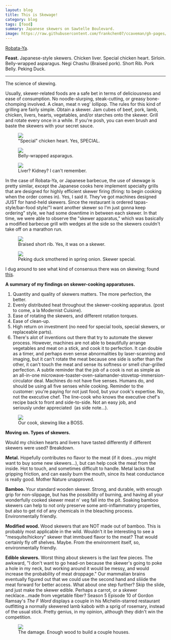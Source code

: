 ```yaml
---
layout: blog
title: This is Skewage!
category: blog
tags: [food]  
summary: Japanese skewers on Sawtelle Boulevard.
image: https://raw.githubusercontent.com/frankchen07/ccaveman/gh-pages/images/blog/081812_robata-ya_7_courtesy_fc.jpg
---
```


[Robata-Ya](http://www.yelp.com/biz/robata-ya-los-angeles).

**Feast.** Japanese-style skewers. Chicken liver. Special chicken heart. Sirloin. Belly-wrapped asparagus. Negi Chashu (Braised pork). Short Rib. Pork Belly. Peking Duck.

---

The science of skewing.

Usually, skewer-related foods are a safe bet in terms of deliciousness and ease of consumption. No noodle-slurping, steak-cutting, or greasy bone-chomping involved. A clean, meat n veg' lollipop. The rules for this kind of grilling are fairly simple. Obtain a skewer. Jam cubes of beef, pork, lamb, chicken, livers, hearts, vegetables, and/or starches onto the skewer. Grill and rotate every once in a while. If you're posh, you can even brush and baste the skewers with your secret sauce.

<figure>
    <img src="https://raw.githubusercontent.com/frankchen07/ccaveman/gh-pages/images/blog/081812_robata-ya_7_courtesy_fc.jpg"></img>
    <figcaption>"Special" chicken heart. Yes, SPECIAL.</figcaption>
</figure>

<figure>
    <img src="https://raw.githubusercontent.com/frankchen07/ccaveman/gh-pages/images/blog/081812_robata-ya_1_courtesy_fc.jpg"></img>
    <figcaption>Belly-wrapped asparagus.</figcaption>
</figure>

<figure>
    <img src="https://raw.githubusercontent.com/frankchen07/ccaveman/gh-pages/images/blog/081812_robata-ya_4_courtesy_fc.jpg"></img>
    <figcaption>Liver? Kidney? I can't remember.</figcaption>
</figure>

In the case of Robata-Ya, or Japanese barbecue, the use of skewage is pretty similar, except the Japanese cooks here implement specialty grills that are designed for highly efficient skewer firing (firing: to begin cooking when the order comes in). Yes, I said it. They've got machines designed JUST for hand-held skewers. Since the restaurant is ordered tapas-style/bar-food style/"I want another skewer so I'm just gonna keep ordering" style, we had some downtime in between each skewer. In that time, we were able to observe the "skewer apparatus," which was basically a modified barbecue grill with wedges at the side so the skewers couldn't take off on a marathon run.

<figure>
    <img src="https://raw.githubusercontent.com/frankchen07/ccaveman/gh-pages/images/blog/081812_robata-ya_3_courtesy_fc.jpg"></img>
    <figcaption>Braised short rib. Yes, it was on a skewer.</figcaption>
</figure>

<figure>
    <img src="https://raw.githubusercontent.com/frankchen07/ccaveman/gh-pages/images/blog/081812_robata-ya_8_courtesy_fc.jpg"></img>
    <figcaption>Peking duck smothered in spring onion. Skewer special.</figcaption>
</figure>

I dug around to see what kind of consensus there was on skewing; found [this](http://www.google.fr/patents/about/10_719_335_Apparatus_for_cooking_food_on.html?id=l0mSAAAAEBAJ).

**A summary of my findings on skewer-cooking apparatuses.**

1. Quantity and quality of skewers matters. The more perfection, the better.
2. Evenly distributed heat throughout the skewer-cooking apparatus. (post to come, a la Modernist Cuisine).
3. Ease of rotating the skewers, and different rotation torques.
4. Ease of clean-up.
5. High return on investment (no need for special tools, special skewers, or replaceable parts).
6. There's alot of inventions out there that try to automate the skewer process. However, machines are not able to beautifully arrange vegetables and meat on a stick, and cook it to perfection. It can double as a timer, and perhaps even sense abnormalities by laser-scanning and imaging, but it can't rotate the meat because one side is softer than the other, it can't touch the meat and sense its softness or smell char-grilled perfection. A subtle reminder that the job of a cook is not as simple as an all-in-one microwave-toaster-oven-salamander-stovetop-immersion-circulator deal. Machines do not have five senses. Humans do, and should be using all five senses while cooking. Reminder to the customer: you're paying for not just food, but your cook's expertise. No, not the executive chef. The line-cook who knows the executive chef's recipe back to front and side-to-side. Not an easy job, and seriously under appreciated  (as side note...).

<figure>
    <img src="https://raw.githubusercontent.com/frankchen07/ccaveman/gh-pages/images/blog/081812_robata-ya_9_courtesy_fc.jpg"></img>
    <figcaption>Our cook, skewing like a BOSS.</figcaption>
</figure>

**Moving on. Types of skewers.**

Would my chicken hearts and livers have tasted differently if different skewers were used? Breakdown.

**Metal.** Hopefully contributes no flavor to the meat (if it does...you might want to buy some new skewers...), but can help cook the meat from the inside. Hot to touch, and sometimes difficult to handle. Metal lacks that gripping friction, and can easily burn the mouth, since its heat conductance is really good. Mother Nature unapproved.

**Bamboo.** Your standard wooden skewer. Strong, and durable, with enough grip for non-slippage, but has the possibility of burning, and having all your wonderfully cooked skewer meat n' veg fall into the pit. Soaking bamboo skewers can help to not only preserve some anti-inflammatory properties, but also to get rid of any chemicals in the bleaching process. Environmentally friendly.

**Modified wood.** Wood skewers that are NOT made out of bamboo. This is probably most applicable in the wild. Wouldn't it be interesting to see a "mesquite/hickory" skewer that immbued flavor to the meat? That would certainly fly off shelves. Maybe. From the environment itself, so, environmentally friendly.

**Edible skewers.** Worst thing about skewers is the last few pieces. The awkward, "I don't want to go head-on because the skewer's going to poke a hole in my neck, but working around it would be messy, and would increase the probability of meat droppage." Our mammalian brains eventually figured out that we could use the second hand and sliiide the meat forward for better access. What about one step further? Skip the slide, and just make the skewer edible. Perhaps a carrot, or a skewer necklace...made from vegetable fiber? Season 5 Episode 10 of Gordon Ramsay's *The F Word* displays a couple in his Michelin-starred restaurant outfitting a normally skewered lamb kabob with a sprig of rosemary, instead of the usual stick. Pretty genius, in my opinion, although they didn't win the competition.

<figure>
    <img src="https://raw.githubusercontent.com/frankchen07/ccaveman/gh-pages/images/blog/081812_robata-ya_10_courtesy_fc.jpg"></img>
    <figcaption>The damage. Enough wood to build a couple houses.</figcaption>
</figure>

